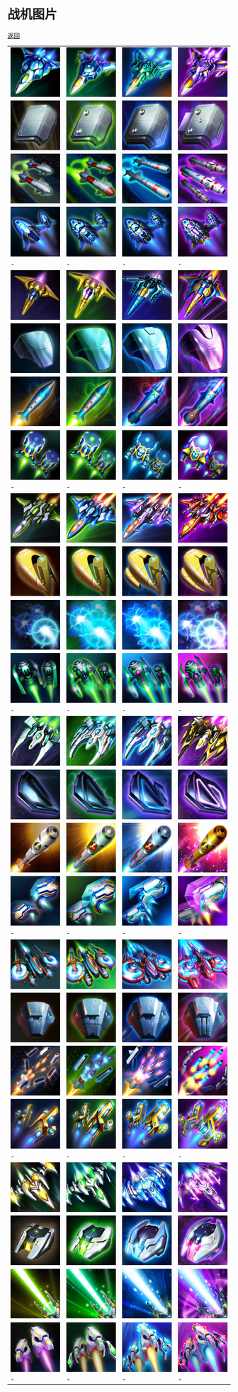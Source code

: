 # 战机图片

[返回](../)

| | | | |
| --- | --- | --- | --- |
| ![](./plane-1-1-1.jpg) | ![](./plane-1-1-2.jpg) | ![](./plane-1-1-3.jpg) | ![](./plane-1-1-4.jpg) |
| ![](./plane-1-2-1.jpg) | ![](./plane-1-2-2.jpg) | ![](./plane-1-2-3.jpg) | ![](./plane-1-2-4.jpg) |
| ![](./plane-1-3-1.jpg) | ![](./plane-1-3-2.jpg) | ![](./plane-1-3-3.jpg) | ![](./plane-1-3-4.jpg) |
| ![](./plane-1-4-1.jpg) | ![](./plane-1-4-2.jpg) | ![](./plane-1-4-3.jpg) | ![](./plane-1-4-4.jpg) |
| - | - | - | - |
| ![](./plane-2-1-1.jpg) | ![](./plane-2-1-2.jpg) | ![](./plane-2-1-3.jpg) | ![](./plane-2-1-4.jpg) |
| ![](./plane-2-2-1.jpg) | ![](./plane-2-2-2.jpg) | ![](./plane-2-2-3.jpg) | ![](./plane-2-2-4.jpg) |
| ![](./plane-2-3-1.jpg) | ![](./plane-2-3-2.jpg) | ![](./plane-2-3-3.jpg) | ![](./plane-2-3-4.jpg) |
| ![](./plane-2-4-1.jpg) | ![](./plane-2-4-2.jpg) | ![](./plane-2-4-3.jpg) | ![](./plane-2-4-4.jpg) |
| - | - | - | - |
| ![](./plane-3-1-1.jpg) | ![](./plane-3-1-2.jpg) | ![](./plane-3-1-3.jpg) | ![](./plane-3-1-4.jpg) |
| ![](./plane-3-2-1.jpg) | ![](./plane-3-2-2.jpg) | ![](./plane-3-2-3.jpg) | ![](./plane-3-2-4.jpg) |
| ![](./plane-3-3-1.jpg) | ![](./plane-3-3-2.jpg) | ![](./plane-3-3-3.jpg) | ![](./plane-3-3-4.jpg) |
| ![](./plane-3-4-1.jpg) | ![](./plane-3-4-2.jpg) | ![](./plane-3-4-3.jpg) | ![](./plane-3-4-4.jpg) |
| - | - | - | - |
| ![](./plane-4-1-1.jpg) | ![](./plane-4-1-2.jpg) | ![](./plane-4-1-3.jpg) | ![](./plane-4-1-4.jpg) |
| ![](./plane-4-2-1.jpg) | ![](./plane-4-2-2.jpg) | ![](./plane-4-2-3.jpg) | ![](./plane-4-2-4.jpg) |
| ![](./plane-4-3-1.jpg) | ![](./plane-4-3-2.jpg) | ![](./plane-4-3-3.jpg) | ![](./plane-4-3-4.jpg) |
| ![](./plane-4-4-1.jpg) | ![](./plane-4-4-2.jpg) | ![](./plane-4-4-3.jpg) | ![](./plane-4-4-4.jpg) |
| - | - | - | - |
| ![](./plane-5-1-1.jpg) | ![](./plane-5-1-2.jpg) | ![](./plane-5-1-3.jpg) | ![](./plane-5-1-4.jpg) |
| ![](./plane-5-2-1.jpg) | ![](./plane-5-2-2.jpg) | ![](./plane-5-2-3.jpg) | ![](./plane-5-2-4.jpg) |
| ![](./plane-5-3-1.jpg) | ![](./plane-5-3-2.jpg) | ![](./plane-5-3-3.jpg) | ![](./plane-5-3-4.jpg) |
| ![](./plane-5-4-1.jpg) | ![](./plane-5-4-2.jpg) | ![](./plane-5-4-3.jpg) | ![](./plane-5-4-4.jpg) |
| - | - | - | - |
| ![](./plane-6-1-1.jpg) | ![](./plane-6-1-2.jpg) | ![](./plane-6-1-3.jpg) | ![](./plane-6-1-4.jpg) |
| ![](./plane-6-2-1.jpg) | ![](./plane-6-2-2.jpg) | ![](./plane-6-2-3.jpg) | ![](./plane-6-2-4.jpg) |
| ![](./plane-6-3-1.jpg) | ![](./plane-6-3-2.jpg) | ![](./plane-6-3-3.jpg) | ![](./plane-6-3-4.jpg) |
| ![](./plane-6-4-1.jpg) | ![](./plane-6-4-2.jpg) | ![](./plane-6-4-3.jpg) | ![](./plane-6-4-4.jpg) |
| - | - | - | - |
